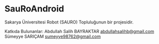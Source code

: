 # SauRoAndroid

Sakarya Üniversitesi Robot (SAURO) Topluluğunun bir projesidir.

Katkıda Bulunanlar:
Abdullah Salih BAYRAKTAR					abdullahsalihb@gmail.com </br>
Sümeyye SARIÇAM                   sumeyye98762@gmail.com
